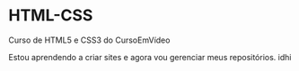 # HTML-CSS
 Curso de HTML5 e CSS3 do CursoEmVídeo

Estou aprendendo a criar sites e agora vou gerenciar meus repositórios.
idhi